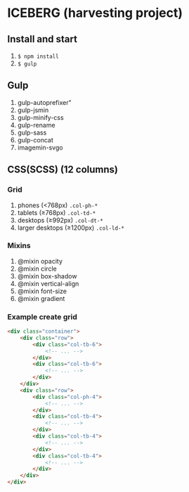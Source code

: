 # ICEBERG (harvesting project)

## Install and start

1. ```$ npm install```
2. ```$ gulp```


## Gulp

1. gulp-autoprefixer"
2. gulp-jsmin
3. gulp-minify-css
4. gulp-rename
5. gulp-sass
6. gulp-concat
7. imagemin-svgo


## CSS(SCSS) (12 columns)

### Grid
1. phones (<768px) ``` .col-ph-* ```
2. tablets (≥768px) ``` .col-td-* ```
3. desktops (≥992px) ``` .col-dt-* ```
4. larger desktops (≥1200px) ``` .col-ld-* ```

### Mixins

1. @mixin opacity
2. @mixin circle
3. @mixin box-shadow
4. @mixin vertical-align
5. @mixin font-size
6. @mixin gradient

### Example create grid

```HTML
<div class="container">
	<div class="row">
		<div class="col-tb-6">
			<!-- ... -->
		</div>
		<div class="col-tb-6">
			<!-- ... -->
		</div>
	</div>
	<div class="row">
		<div class="col-ph-4">
			<!-- ... -->
		</div>
		<div class="col-tb-4">
			<!-- ... -->
		</div>
		<div class="col-tb-4">
			<!-- ... -->
		</div>
		<div class="col-tb-4">
			<!-- ... -->
		</div>
	</div>
</div>
```